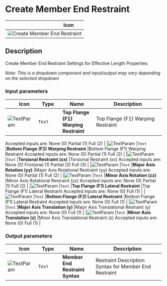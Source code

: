 # Create Member End Restraint
<!--- This file has been auto-generated, do not change it manually! Edit the generator here: https://github.com/arup-group/GSA-Grasshopper/tree/main/DocsGeneration --->

|<img width="150"/> Icon |
| ----------- |
|![Create Member End Restraint](./images/CreateMemberEndRestraint.png) |

## Description

Create Member End Restraint Settings for Effective Length Properties

_Note: This is a dropdown component and input/output may vary depending on the selected dropdown_

### Input parameters

|<img width="20"/> Icon |<img width="200"/> Type |<img width="200"/> Name |<img width="1000"/> Description |
| ----------- | ----------- | ----------- | ----------- |
|![TextParam](./images/TextParam.png) |`Text` |**Top Flange (F1) Warping Restraint** |Top Flange (F1) Warping Restraint
Accepted inputs are:
  None (0)
  Partial (1)
  Full (2) |
|![TextParam](./images/TextParam.png) |`Text` |**Bottom Flange (F2) Warping Restraint** |Bottom Flange (F1) Warping Restraint
Accepted inputs are:
  None (0)
  Partial (1)
  Full (2) |
|![TextParam](./images/TextParam.png) |`Text` |**Torsional Restraint (xx)** |Torsional Restraint (xx)
Accepted inputs are:
  None (0)
  Frictional (1)
  Partial (2)
  Full (3) |
|![TextParam](./images/TextParam.png) |`Text` |**Major Axis Rotation (yy)** |Major Axis Rotational Restraint (yy)
Accepted inputs are:
  None (0)
  Partial (1)
  Full (2) |
|![TextParam](./images/TextParam.png) |`Text` |**Minor Axis Rotation (zz)** |Minor Axis Rotational Restraint (zz)
Accepted inputs are:
  None (0)
  Partial (1)
  Full (2) |
|![TextParam](./images/TextParam.png) |`Text` |**Top Flange (F1) Lateral Restraint** |Top Flange (F1) Lateral Restraint
Accepted inputs are:
  None (0)
  Full (1) |
|![TextParam](./images/TextParam.png) |`Text` |**Bottom Flange (F2) Lateral Restraint** |Bottom Flange (F1) Lateral Restraint
Accepted inputs are:
  None (0)
  Full (1) |
|![TextParam](./images/TextParam.png) |`Text` |**Major Axis Translation (y)** |Major Axis Translational Restraint (y)
Accepted inputs are:
  None (0)
  Full (1) |
|![TextParam](./images/TextParam.png) |`Text` |**Minor Axis Translation (z)** |Minor Axis Translational Restraint (z)
Accepted inputs are:
  None (0)
  Full (1) |

### Output parameters

|<img width="20"/> Icon |<img width="200"/> Type |<img width="200"/> Name |<img width="1000"/> Description |
| ----------- | ----------- | ----------- | ----------- |
|![TextParam](./images/TextParam.png) |`Text` |**Member End Restraint Syntax** |Restraint Description Syntax for Member End Restraint |


